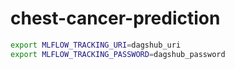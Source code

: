 # chest-cancer-prediction

```bash
export MLFLOW_TRACKING_URI=dagshub_uri
export MLFLOW_TRACKING_PASSWORD=dagshub_password
```
